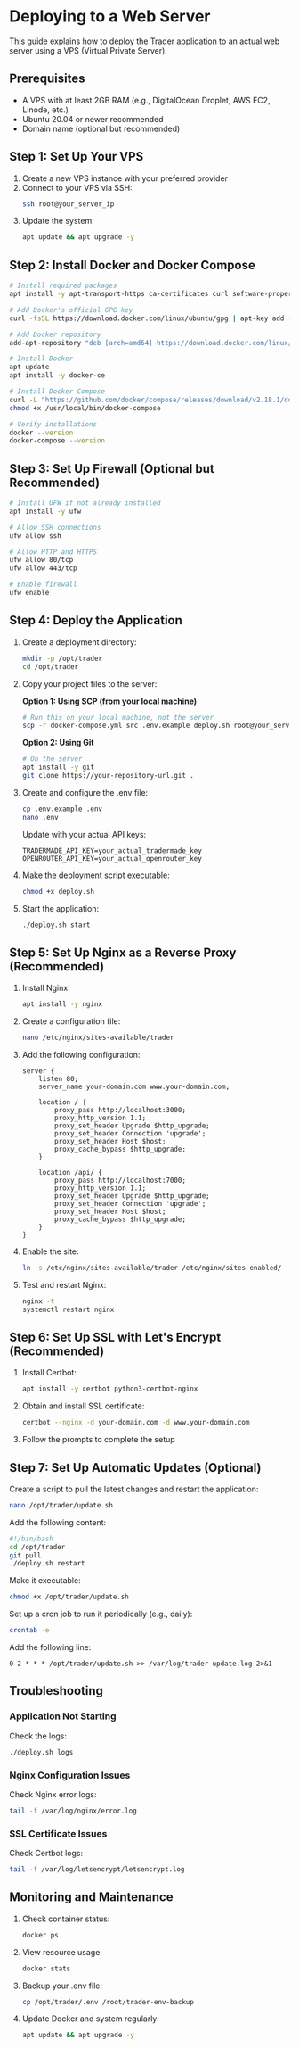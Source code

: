 # Deploying to a Web Server

This guide explains how to deploy the Trader application to an actual web server using a VPS (Virtual Private Server).

## Prerequisites

- A VPS with at least 2GB RAM (e.g., DigitalOcean Droplet, AWS EC2, Linode, etc.)
- Ubuntu 20.04 or newer recommended
- Domain name (optional but recommended)

## Step 1: Set Up Your VPS

1. Create a new VPS instance with your preferred provider
2. Connect to your VPS via SSH:
   ```bash
   ssh root@your_server_ip
   ```
3. Update the system:
   ```bash
   apt update && apt upgrade -y
   ```

## Step 2: Install Docker and Docker Compose

```bash
# Install required packages
apt install -y apt-transport-https ca-certificates curl software-properties-common

# Add Docker's official GPG key
curl -fsSL https://download.docker.com/linux/ubuntu/gpg | apt-key add -

# Add Docker repository
add-apt-repository "deb [arch=amd64] https://download.docker.com/linux/ubuntu $(lsb_release -cs) stable"

# Install Docker
apt update
apt install -y docker-ce

# Install Docker Compose
curl -L "https://github.com/docker/compose/releases/download/v2.18.1/docker-compose-$(uname -s)-$(uname -m)" -o /usr/local/bin/docker-compose
chmod +x /usr/local/bin/docker-compose

# Verify installations
docker --version
docker-compose --version
```

## Step 3: Set Up Firewall (Optional but Recommended)

```bash
# Install UFW if not already installed
apt install -y ufw

# Allow SSH connections
ufw allow ssh

# Allow HTTP and HTTPS
ufw allow 80/tcp
ufw allow 443/tcp

# Enable firewall
ufw enable
```

## Step 4: Deploy the Application

1. Create a deployment directory:
   ```bash
   mkdir -p /opt/trader
   cd /opt/trader
   ```

2. Copy your project files to the server:
   
   **Option 1: Using SCP (from your local machine)**
   ```bash
   # Run this on your local machine, not the server
   scp -r docker-compose.yml src .env.example deploy.sh root@your_server_ip:/opt/trader/
   ```
   
   **Option 2: Using Git**
   ```bash
   # On the server
   apt install -y git
   git clone https://your-repository-url.git .
   ```

3. Create and configure the .env file:
   ```bash
   cp .env.example .env
   nano .env
   ```
   
   Update with your actual API keys:
   ```
   TRADERMADE_API_KEY=your_actual_tradermade_key
   OPENROUTER_API_KEY=your_actual_openrouter_key
   ```

4. Make the deployment script executable:
   ```bash
   chmod +x deploy.sh
   ```

5. Start the application:
   ```bash
   ./deploy.sh start
   ```

## Step 5: Set Up Nginx as a Reverse Proxy (Recommended)

1. Install Nginx:
   ```bash
   apt install -y nginx
   ```

2. Create a configuration file:
   ```bash
   nano /etc/nginx/sites-available/trader
   ```

3. Add the following configuration:
   ```nginx
   server {
       listen 80;
       server_name your-domain.com www.your-domain.com;

       location / {
           proxy_pass http://localhost:3000;
           proxy_http_version 1.1;
           proxy_set_header Upgrade $http_upgrade;
           proxy_set_header Connection 'upgrade';
           proxy_set_header Host $host;
           proxy_cache_bypass $http_upgrade;
       }

       location /api/ {
           proxy_pass http://localhost:7000;
           proxy_http_version 1.1;
           proxy_set_header Upgrade $http_upgrade;
           proxy_set_header Connection 'upgrade';
           proxy_set_header Host $host;
           proxy_cache_bypass $http_upgrade;
       }
   }
   ```

4. Enable the site:
   ```bash
   ln -s /etc/nginx/sites-available/trader /etc/nginx/sites-enabled/
   ```

5. Test and restart Nginx:
   ```bash
   nginx -t
   systemctl restart nginx
   ```

## Step 6: Set Up SSL with Let's Encrypt (Recommended)

1. Install Certbot:
   ```bash
   apt install -y certbot python3-certbot-nginx
   ```

2. Obtain and install SSL certificate:
   ```bash
   certbot --nginx -d your-domain.com -d www.your-domain.com
   ```

3. Follow the prompts to complete the setup

## Step 7: Set Up Automatic Updates (Optional)

Create a script to pull the latest changes and restart the application:

```bash
nano /opt/trader/update.sh
```

Add the following content:
```bash
#!/bin/bash
cd /opt/trader
git pull
./deploy.sh restart
```

Make it executable:
```bash
chmod +x /opt/trader/update.sh
```

Set up a cron job to run it periodically (e.g., daily):
```bash
crontab -e
```

Add the following line:
```
0 2 * * * /opt/trader/update.sh >> /var/log/trader-update.log 2>&1
```

## Troubleshooting

### Application Not Starting
Check the logs:
```bash
./deploy.sh logs
```

### Nginx Configuration Issues
Check Nginx error logs:
```bash
tail -f /var/log/nginx/error.log
```

### SSL Certificate Issues
Check Certbot logs:
```bash
tail -f /var/log/letsencrypt/letsencrypt.log
```

## Monitoring and Maintenance

1. Check container status:
   ```bash
   docker ps
   ```

2. View resource usage:
   ```bash
   docker stats
   ```

3. Backup your .env file:
   ```bash
   cp /opt/trader/.env /root/trader-env-backup
   ```

4. Update Docker and system regularly:
   ```bash
   apt update && apt upgrade -y
   ```
